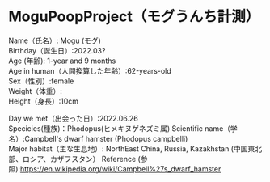 # MoguPoopProject（モグうんち計測）
Name（氏名）: Mogu (モグ)<br/>
Birthday（誕生日）:2022.03?<br/>
Age (年齢): 1-year and 9 months<br/>
Age in human（人間換算した年齢）:62-years-old<br/>
Sex（性別）:female<br/>
Weight（体重）:<br/>
Height（身長）:10cm<br/>

Day we met（出会った日）:2022.06.26<br/>
Specicies(種族)：Phodopus(ヒメキヌゲネズミ属)
Scientific name（学名）:Campbell's dwarf hamster (Phodopus campbelli) <br/>
Major habitat（主な生息地）: NorthEast China, Russia, Kazakhstan (中国東北部、ロシア、カザフスタン）
Reference (参照):https://en.wikipedia.org/wiki/Campbell%27s_dwarf_hamster

